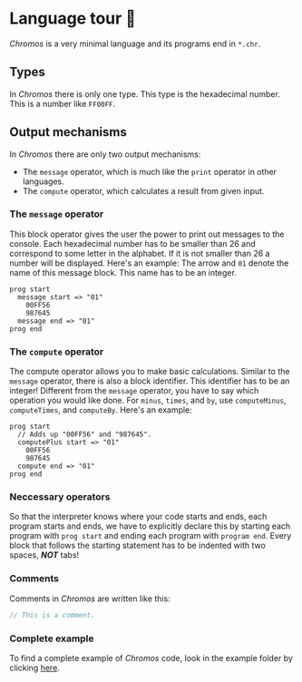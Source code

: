 # Language tour :book:

*Chromos* is a very minimal language and its programs end in `*.chr`.

## Types

In *Chromos* there is only one type. This type is the hexadecimal number.
This is a number like `FF00FF`.

## Output mechanisms

In *Chromos* there are only two output mechanisms:

- The `message` operator, which is much like the `print` operator in other languages.
- The `compute` operator, which calculates a result from given input.

### The `message` operator

This block operator gives the user the power to print out messages to the console.
Each hexadecimal number has to be smaller than 26 and correspond to some letter in the
alphabet. If it is not smaller than 26 a number will be displayed. Here's an example:
The arrow and `01` denote the name of this message block. This name has to be an integer.

```text
prog start
  message start => "01"
    00FF56
    987645
  message end => "01"
prog end
```

### The `compute` operator

The compute operator allows you to make basic calculations. Similar to the `message` operator, there is also a block identifier. This identifier has to be an integer!
Different from the `message` operator, you have to say which operation you would like done. For `minus`, `times`, and `by`, use `computeMinus`, `computeTimes`, and `computeBy`. Here's an example:

```text
prog start
  // Adds up "00FF56" and "987645".
  computePlus start => "01"
    00FF56
    987645
  compute end => "01"
prog end
```

### Neccessary operators

So that the interpreter knows where your code starts and ends, each program starts and ends, we have to explicitly declare this by starting each program with `prog start` and ending each program with `program end`. Every block that follows the starting statement has to be indented with two spaces, ***NOT*** tabs!

### Comments

Comments in *Chromos* are written like this:

```dart
// This is a comment.
```

### Complete example

To find a complete example of *Chromos* code, look in the example folder by clicking [here](../example/sample.chr).
